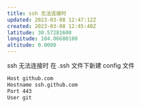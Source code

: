 ```yaml
---
title: ssh 无法连接时
updated: 2023-03-08 12:47:12Z
created: 2023-03-08 12:45:40Z
latitude: 30.57281600
longitude: 104.06680100
altitude: 0.0000
---
```


ssh 无法连接时
在 .ssh 文件下新建 config 文件
```bash
Host github.com
Hostname ssh.github.com
Port 443
User git
```